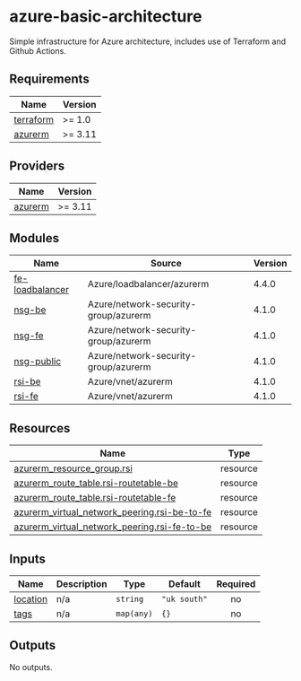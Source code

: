 # azure-basic-architecture

Simple infrastructure for Azure architecture, includes use of Terraform and Github Actions.

<!-- BEGINNING OF PRE-COMMIT-TERRAFORM DOCS HOOK -->
## Requirements

| Name | Version |
|------|---------|
| <a name="requirement_terraform"></a> [terraform](#requirement\_terraform) | >= 1.0 |
| <a name="requirement_azurerm"></a> [azurerm](#requirement\_azurerm) | >= 3.11 |

## Providers

| Name | Version |
|------|---------|
| <a name="provider_azurerm"></a> [azurerm](#provider\_azurerm) | >= 3.11 |

## Modules

| Name | Source | Version |
|------|--------|---------|
| <a name="module_fe-loadbalancer"></a> [fe-loadbalancer](#module\_fe-loadbalancer) | Azure/loadbalancer/azurerm | 4.4.0 |
| <a name="module_nsg-be"></a> [nsg-be](#module\_nsg-be) | Azure/network-security-group/azurerm | 4.1.0 |
| <a name="module_nsg-fe"></a> [nsg-fe](#module\_nsg-fe) | Azure/network-security-group/azurerm | 4.1.0 |
| <a name="module_nsg-public"></a> [nsg-public](#module\_nsg-public) | Azure/network-security-group/azurerm | 4.1.0 |
| <a name="module_rsi-be"></a> [rsi-be](#module\_rsi-be) | Azure/vnet/azurerm | 4.1.0 |
| <a name="module_rsi-fe"></a> [rsi-fe](#module\_rsi-fe) | Azure/vnet/azurerm | 4.1.0 |

## Resources

| Name | Type |
|------|------|
| [azurerm_resource_group.rsi](https://registry.terraform.io/providers/hashicorp/azurerm/latest/docs/resources/resource_group) | resource |
| [azurerm_route_table.rsi-routetable-be](https://registry.terraform.io/providers/hashicorp/azurerm/latest/docs/resources/route_table) | resource |
| [azurerm_route_table.rsi-routetable-fe](https://registry.terraform.io/providers/hashicorp/azurerm/latest/docs/resources/route_table) | resource |
| [azurerm_virtual_network_peering.rsi-be-to-fe](https://registry.terraform.io/providers/hashicorp/azurerm/latest/docs/resources/virtual_network_peering) | resource |
| [azurerm_virtual_network_peering.rsi-fe-to-be](https://registry.terraform.io/providers/hashicorp/azurerm/latest/docs/resources/virtual_network_peering) | resource |

## Inputs

| Name | Description | Type | Default | Required |
|------|-------------|------|---------|:--------:|
| <a name="input_location"></a> [location](#input\_location) | n/a | `string` | `"uk south"` | no |
| <a name="input_tags"></a> [tags](#input\_tags) | n/a | `map(any)` | `{}` | no |

## Outputs

No outputs.
<!-- END OF PRE-COMMIT-TERRAFORM DOCS HOOK -->
